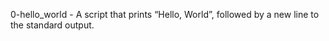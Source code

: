 0-hello_world - A script that prints “Hello, World”, followed by a new line to the standard output.
